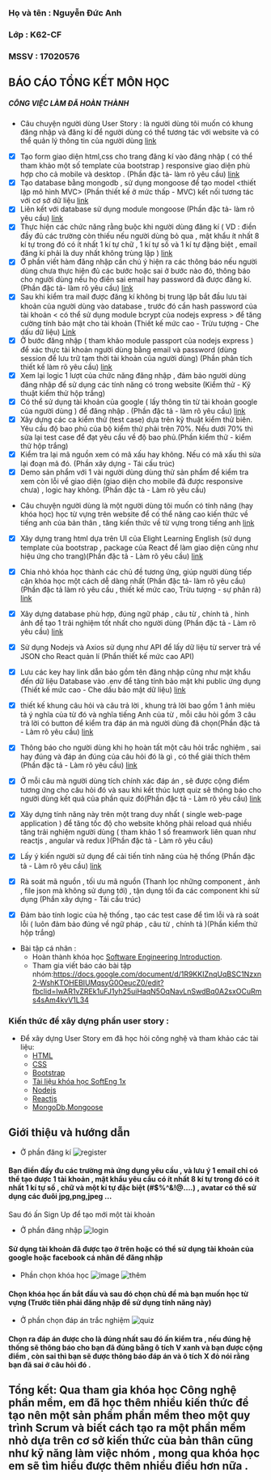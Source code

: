 ### Họ và tên : Nguyễn Đức Anh 
### Lớp : K62-CF
### MSSV : 17020576


## BÁO CÁO TỔNG KẾT MÔN HỌC
##### CÔNG VIỆC LÀM ĐÃ HOÀN THÀNH
* Câu chuyện người dùng User Story : là người dùng tôi muốn có khung đăng nhập và đăng kí để người dùng có thể tương tác với website và có thể quản lý thông tin của người dùng
[link]( https://github.com/manhung99/INT2208-7-2019/issues/14)

- [x] Tạo form giao diện html,css cho trang đăng kí vào đăng nhập ( có thể tham khảo một số template của bootstrap ) responsive giao diện phù hợp cho cả mobile và desktop . (Phần đặc tả- làm rõ yêu cầu) [link]( https://github.com/manhung99/INT2208-7-2019/commit/e98587600eb712f6b79d5f82daa969761edead6a)
- [x] Tạo database bằng mongodb , sử dụng mongoose để tạo model <thiết lập mô hình MVC> (Phần thiết kế ở mức thấp - MVC)
 kết nối tương tác với cơ sở dữ liệu [link]( https://github.com/manhung99/INT2208-7-2019/commit/858ceb69d4c330c55f72ef8dd504ab37692c68c2#diff-0f3e622eed169f06a85ef0f8b807411b)
- [x] Liên kết với database sử dụng module mongoose (Phần đặc tả- làm rõ yêu cầu) [link]( https://github.com/manhung99/INT2208-7-2019/commit/858ceb69d4c330c55f72ef8dd504ab37692c68c2#diff-afd3a1b96c01f37d42436886c498f539)
- [x] Thực hiện các chức năng rằng buộc khi người dùng đăng kí ( VD : điền đầy đủ các trường còn thiếu nếu người dùng bỏ qua , mật khẩu ít nhất 8 kí tự trong đó có ít nhất 1 kí tự chữ , 1 kí tự số  và 1 kí tự đặng biệt , email đăng kí phải là duy nhất không trùng lặp )  [link](https://github.com/manhung99/INT2208-7-2019/commit/858ceb69d4c330c55f72ef8dd504ab37692c68c2#diff-ef2298db65043f8b8f2807a2dd80de56) 
- [x] Ở phần viết hàm đăng nhập cần chú ý hiện ra các thông báo nếu người dùng chưa thực hiện đủ các bước hoặc sai ở bước nào đó, thông báo cho người dùng nếu họ điền sai email hay password đã được đăng kí.(Phần đặc tả- làm rõ yêu cầu) [link]( https://github.com/manhung99/INT2208-7-2019/commit/858ceb69d4c330c55f72ef8dd504ab37692c68c2#diff-f8c3e45b31ab45978cae905b99287d14)
- [x] Sau khi kiểm tra mail được đăng kí không bị trung lặp bắt đầu lưu tài khoản của người dùng vào database , trước đó cần hash password của tài khoản < có thể sử dụng module bcrypt của nodejs express > để tăng cường tính bảo mật cho tài khoản (Thiết kế mức cao - Trừu tượng - Che dấu dữ liệu)  [Link](https://github.com/manhung99/INT2208-7-2019/commit/858ceb69d4c330c55f72ef8dd504ab37692c68c2#diff-ef2298db65043f8b8f2807a2dd80de56)
- [x] Ở bước đăng nhập ( tham khảo module passport của nodejs express ) để xác thực tài khoản người dùng bằng email và password (dùng session để lưu trữ tạm thời tài khoản của người dùng) (Phần phân tích thiết kế làm rõ yêu cầu) [link](https://github.com/manhung99/INT2208-7-2019/commit/858ceb69d4c330c55f72ef8dd504ab37692c68c2#diff-f8c3e45b31ab45978cae905b99287d14)
- [x] Xem lại logic 1 lượt của chức năng đăng nhập , đảm bảo người dùng đăng nhập để sử dụng các tính năng có trong website (Kiểm thử - Kỹ thuật kiểm thử hộp trắng)
- [x] Có thể sử dụng tài khoản của google ( lấy thông tin từ tài khoản google của người dùng )
 để đăng nhập . (Phần đặc tả - làm rõ yêu cầu) [link](https://github.com/manhung99/INT2208-7-2019/commit/858ceb69d4c330c55f72ef8dd504ab37692c68c2#diff-e434bf5758a3fed2aed5bdc86bb6b2a8)
- [x] Xây dựng các ca kiểm thử (test case) dựa trên kỹ thuật kiểm thử biên. Yêu cầu độ bao phủ của bộ kiểm thử phải trên 70%. Nếu dưới 70% thì sửa lại test case để đạt yêu cầu về độ bao phủ.(Phần kiểm thử - kiểm thử hộp trắng)
- [x] Kiểm tra lại mã nguồn xem có mã xấu hay không. Nếu có mã xấu thì sửa lại đoạn mã đó. (Phần xây dựng - Tái cấu trúc)
- [x] Demo sản phẩm với 1 vài người dùng dùng thử sản phẩm để kiểm tra xem còn lỗi về giao diện (giao diện cho mobile đã được responsive chưa) , logic hay không. (Phần đặc tả - Làm rõ yêu cầu)

* Câu chuyện người dùng là một người dùng tôi muốn có tính năng (hay khóa học) học từ vựng trên website để có thể nâng cao kiến thức về tiếng anh của bản thân , tăng kiến thức về từ vựng trong tiếng anh
[link]( https://github.com/manhung99/INT2208-7-2019/issues/17)

- [x] Xây dựng trang html dựa trên UI của Elight Learning English (sử dụng template của bootstrap , package của React để làm giao diện cũng như hiệu ứng cho trang)(Phần đặc tả - Làm rõ yêu cầu) [link](https://github.com/manhung99/INT2208-7-2019/commit/e98587600eb712f6b79d5f82daa969761edead6a#diff-86fabe18befc16272b3be7a834bb4ca8)
- [x] Chia nhỏ khóa học thành các chủ đề tương ứng, giúp người dùng tiếp cận khóa học một cách dễ dàng nhất (Phần đặc tả- làm rõ yêu cầu) (Phần đặc tả làm rõ yêu cầu , thiết kế mức cao, Trừu tượng - sự phân rã) [link](https://github.com/manhung99/INT2208-7-2019/commit/e98587600eb712f6b79d5f82daa969761edead6a#diff-27efa91a781d0077e535a88f73dc5a81)
- [x] Xây dựng database phù hợp, đúng ngữ pháp , câu từ , chính tả , hình ảnh để tạo 1 trải nghiệm tốt nhất cho người dùng (Phần đặc tả - Làm rõ yêu cầu) [link](https://mlab.com/databases/accounts)
- [x] Sử dụng Nodejs và Axios sử dụng như API để lấy dữ liệu từ server trả về JSON cho React quản lí (Phần thiết kế mức cao API)
- [x] Lưu các key hay link dẫn bảo gồm tên đăng nhập cũng như mật khẩu đến dữ liệu Database vào .env để tăng tính bảo mật khi public ứng dụng (Thiết kế mức cao - Che dấu bảo mật dữ liệu) [link](https://github.com/manhung99/INT2208-7-2019/commit/e98587600eb712f6b79d5f82daa969761edead6a#diff-66509cbff3b5d19a970c345fee6095b7)
- [x] thiết kế khung câu hỏi và câu trả lời , khung trả lời bao gồm 1 ảnh miêu tả ý nghĩa của từ đó và nghĩa tiếng Anh của từ , mỗi câu hỏi gồm 3 câu trả lời có button để kiểm tra đáp án mà người dùng đã chọn(Phần đặc tả - Làm rõ yêu cầu) [link](https://github.com/manhung99/INT2208-7-2019/commit/e98587600eb712f6b79d5f82daa969761edead6a#diff-65813fb0f145a11da23214b91ea5b0c8)
- [x] Thông báo cho người dùng khi họ hoàn tất một câu hỏi trắc nghiệm , sai hay đúng và đáp án đúng của câu hỏi đó là gì , có thể giải thích thêm (Phần đặc tả - Làm rõ yêu cầu) [link](https://github.com/manhung99/INT2208-7-2019/commit/e98587600eb712f6b79d5f82daa969761edead6a#diff-66509cbff3b5d19a970c345fee6095b7)
 - [x] Ở mỗi câu mà người dùng tích chính xác đáp án , sẽ được cộng điểm tương ứng cho câu hỏi đó và sau khi kết thúc lượt quiz sẽ thông báo cho người dùng kết quả của phần quiz đó(Phần đặc tả - Làm rõ yêu cầu) [link](https://github.com/manhung99/INT2208-7-2019/commit/e98587600eb712f6b79d5f82daa969761edead6a#diff-66509cbff3b5d19a970c345fee6095b7)
- [x] Xây dựng tính năng này trên một trang duy nhất ( single web-page application ) để tăng tốc độ cho website không phải reload quá nhiều tăng trải nghiệm người dùng ( tham khảo 1 số freamwork liên quan như reactjs , angular và redux )(Phần đặc tả - Làm rõ yêu cầu)
- [x] Lấy ý kiến người sử dụng để cải tiến tính năng của hệ thống (Phần đặc tả - Làm rõ yêu cầu) [link](https://github.com/manhung99/INT2208-7-2019/commit/e98587600eb712f6b79d5f82daa969761edead6a#diff-1ab39468cfb1708acac4c1dce2d51f1a)
- [x] Rà soát mã nguồn , tối ưu mã nguồn (Thanh lọc những component , ảnh , file json mà không sử dụng tới) , tận dụng tối đa các component khi sử dụng (Phần xây dựng - Tái cấu trúc)
- [x] Đảm bảo tính logic của hệ thống , tạo các test case để tìm lỗi và rà soát lỗi ( luôn đảm bảo đúng về ngữ pháp , câu từ , chính tả )(Phần kiểm thử hộp trắng)



* Bài tập cá nhân :
	- Hoàn thành khóa học [Software Engineering Introduction](https://github.com/manhung99/INT2208-7-2019/blob/master/NguyenDucAnh/SoftEng1x.jpg).
	- Tham gia viết báo cáo bài tập nhóm:https://docs.google.com/document/d/1R9KKIZnqUqBSC1Nzxn2-WshKTOHEBIUMqsyG0OeucZ0/edit?fbclid=IwAR1vZREk1uFJ1yh25uiHaqN5OqNavLnSwdBq0A2sxOCuRms4sAm4kvV1L34


### Kiến thức để xây dựng phần user story :
* Để xây dựng User Story em đã học hỏi công nghệ và tham khảo các tài liệu:
	* [HTML](https://www.w3schools.com/html/default.asp)
	* [CSS](https://www.w3schools.com/css/default.asp)
	* [Bootstrap](https://www.w3schools.com/bootstrap/default.asp)
	* [Tài liệu khóa học SoftEng 1x](https://docs.google.com/document/d/1a4i_31R8WBUAnF91syr1FwBpKoAiTY6rEJt1xWjb74M/edit#heading=h.nzv2vaiffe4k)
	* [Nodejs](https://nodejs.org/en/)
	* [Reactjs](https://reactjs.org/docs/)
	* [MongoDb,Mongoose](https://github.com/Automattic/mongoose)

## Giới thiệu và hướng dẫn
* Ở phần đăng kí
![register](https://user-images.githubusercontent.com/41587478/57239918-72ae4500-7057-11e9-9b61-e2608b9ada8c.png)
#### Bạn điền đầy đu các trường mà ứng dụng yêu cầu , và lưu ý 1 email chỉ có thể tạo được 1 tài khoản , mật khẩu yêu cầu có ít nhất 8 kí tự trong đó có ít nhất 1 kí tự số , chữ và một kí tự đặc biệt (#$%^&!@....) , avatar có thể sử dụng các đuôi jpg,png,jpeg ... 
 Sau đó ấn Sign Up để tạo mới một tài khoản

* Ở phần đăng nhập 
![login](https://user-images.githubusercontent.com/41587478/57239913-704beb00-7057-11e9-8bcf-c23f0b500a6a.png)
#### Sử dụng tài khoản đã được tạo ở trên hoặc có thể sử dụng tài khoản của google hoặc facebook cá nhân để đăng nhập

* Phần chọn khóa học 
![image](https://user-images.githubusercontent.com/41587478/57240659-3f6cb580-7059-11e9-9de0-c3a0d649216d.png)
![thêm](https://user-images.githubusercontent.com/41587478/57240076-df294400-7057-11e9-83ba-138b0fcbf320.png)
#### Chọn khóa học ấn bắt đầu và sau đó chọn chủ đề mà bạn muốn học từ vựng (Trước tiên phải đăng nhập để sử dụng tính năng này)

* Ở phần chọn đáp án trắc nghiệm
![quiz](https://user-images.githubusercontent.com/41587478/57240095-e94b4280-7057-11e9-84c4-e109396506ab.png)
#### Chọn ra đáp án được cho là đúng nhất sau đó ấn kiểm tra , nếu đúng hệ thống sẽ thông báo cho bạn đã đúng bằng ô tích V xanh và bạn được cộng điểm , còn sai thì bạn sẽ được thông báo đáp án và ô tích X đỏ nói rằng bạn đã sai ở câu hỏi đó .

## Tổng kết: Qua tham gia khóa học Công nghệ phần mềm, em đã học thêm nhiều kiến thức để tạo nên một sản phẩm phần mềm theo một quy trình Scrum và biết cách tạo ra một phần mềm nhỏ dựa trên cơ sở kiến thức của bản thân cũng như kỹ năng làm việc nhóm , mong qua khóa học em sẽ tìm hiểu được thêm nhiều điều hơn nữa .

